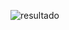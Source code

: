 ![resultado](https://github.com/ruancastro/CodeNation_Aceleradev_ds_2020/blob/master/Streamlit/example_test1.png)
